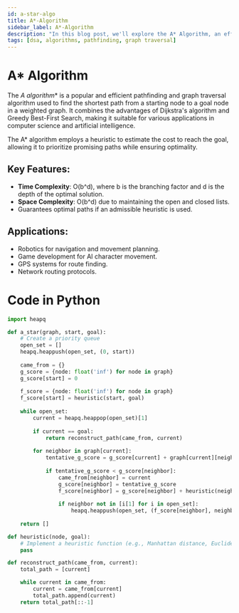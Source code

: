 ```yaml
---
id: a-star-algo
title: A*-Algorithm
sidebar_label: A*-Algorithm
description: "In this blog post, we'll explore the A* Algorithm, an efficient method for pathfinding and graph traversal."
tags: [dsa, algorithms, pathfinding, graph traversal]
---
```


# A* Algorithm

The **A* algorithm** is a popular and efficient pathfinding and graph traversal algorithm used to find the shortest path from a starting node to a goal node in a weighted graph. It combines the advantages of Dijkstra's algorithm and Greedy Best-First Search, making it suitable for various applications in computer science and artificial intelligence.

The A* algorithm employs a heuristic to estimate the cost to reach the goal, allowing it to prioritize promising paths while ensuring optimality.

## Key Features:
- **Time Complexity**: O(b^d), where b is the branching factor and d is the depth of the optimal solution.
- **Space Complexity**: O(b^d) due to maintaining the open and closed lists.
- Guarantees optimal paths if an admissible heuristic is used.

## Applications:
- Robotics for navigation and movement planning.
- Game development for AI character movement.
- GPS systems for route finding.
- Network routing protocols.

# Code in Python

```python
import heapq

def a_star(graph, start, goal):
    # Create a priority queue
    open_set = []
    heapq.heappush(open_set, (0, start))
    
    came_from = {}
    g_score = {node: float('inf') for node in graph}
    g_score[start] = 0
    
    f_score = {node: float('inf') for node in graph}
    f_score[start] = heuristic(start, goal)
    
    while open_set:
        current = heapq.heappop(open_set)[1]
        
        if current == goal:
            return reconstruct_path(came_from, current)
        
        for neighbor in graph[current]:
            tentative_g_score = g_score[current] + graph[current][neighbor]
            
            if tentative_g_score < g_score[neighbor]:
                came_from[neighbor] = current
                g_score[neighbor] = tentative_g_score
                f_score[neighbor] = g_score[neighbor] + heuristic(neighbor, goal)
                
                if neighbor not in [i[1] for i in open_set]:
                    heapq.heappush(open_set, (f_score[neighbor], neighbor))
    
    return []

def heuristic(node, goal):
    # Implement a heuristic function (e.g., Manhattan distance, Euclidean distance)
    pass

def reconstruct_path(came_from, current):
    total_path = [current]

    while current in came_from:
        current = came_from[current]
        total_path.append(current)
    return total_path[::-1]
```
